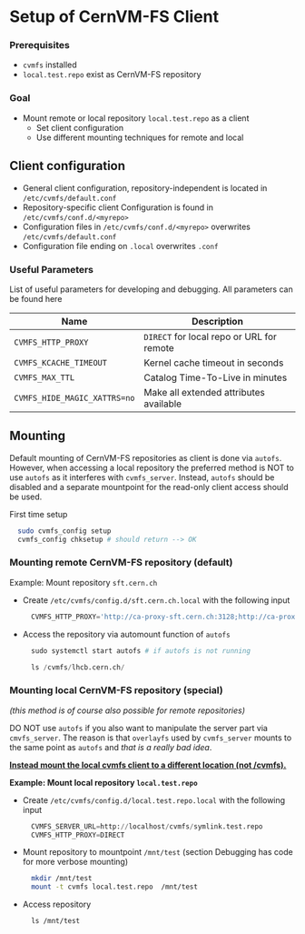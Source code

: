 # Setup of CernVM-FS Client

### Prerequisites

- `cvmfs` installed
- `local.test.repo` exist as CernVM-FS repository

### Goal

- Mount remote or local repository `local.test.repo` as a client
    - Set client configuration
    - Use different mounting techniques for remote and local

## Client configuration

- General client configuration, repository-independent is located in `/etc/cvmfs/default.conf`
- Repository-specific client Configuration is found in `/etc/cvmfs/conf.d/<myrepo>`
- Configuration files in `/etc/cvmfs/conf.d/<myrepo>` overwrites `/etc/cvmfs/default.conf`
- Configuration file ending on `.local` overwrites `.conf`


### Useful Parameters

List of useful parameters for developing and debugging.
All parameters can be found here

|Name | Description |
|--|--|
|`CVMFS_HTTP_PROXY`           | `DIRECT` for local repo or URL for remote|
|`CVMFS_KCACHE_TIMEOUT`       | Kernel cache timeout in seconds|
|`CVMFS_MAX_TTL`              | Catalog Time-To-Live in minutes|
|`CVMFS_HIDE_MAGIC_XATTRS=no` | Make all extended attributes available|

## Mounting

Default mounting of CernVM-FS repositories as client is done via `autofs`.
However, when accessing a local repository the preferred method is NOT to use `autofs` as it interferes with `cvmfs_server`.
Instead, `autofs` should be disabled and a separate mountpoint for the read-only client access should be used. 

First time setup
```bash
  sudo cvmfs_config setup
  cvmfs_config chksetup # should return --> OK
```
    


### Mounting remote CernVM-FS repository (default)

Example: Mount repository `sft.cern.ch`

- Create `/etc/cvmfs/config.d/sft.cern.ch.local` with the following input
  ```py
    CVMFS_HTTP_PROXY='http://ca-proxy-sft.cern.ch:3128;http://ca-proxy.cern.ch:3128'
  ```

- Access the repository via automount function of `autofs`
  ```py
    sudo systemctl start autofs # if autofs is not running

    ls /cvmfs/lhcb.cern.ch/
  ```



### Mounting local CernVM-FS repository (special)
*(this method is of course also possible for remote repositories)*

DO NOT use `autofs` if you also want to manipulate the server part via `cmvfs_server`. 
The reason is that `overlayfs` used by `cvmfs_server` mounts to the same point as `autofs` and *that is a really bad idea*.

<u>**Instead mount the local cvmfs client to a different location (not /cvmfs).**</u>

**Example: Mount local repository `local.test.repo`**

- Create `/etc/cvmfs/config.d/local.test.repo.local` with the following input
  ```py
    CVMFS_SERVER_URL=http://localhost/cvmfs/symlink.test.repo
    CVMFS_HTTP_PROXY=DIRECT
  ```

- Mount repository to mountpoint `/mnt/test` 
  (section Debugging has code for more verbose mounting)
  ```bash    
    mkdir /mnt/test
    mount -t cvmfs local.test.repo  /mnt/test
  ```

- Access repository
  ```    
    ls /mnt/test
  ```
